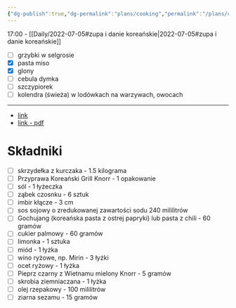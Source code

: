 ```yaml
---
{"dg-publish":true,"dg-permalink":"plans/cooking","permalink":"/plans/cooking/","dgHomeLink":false,"dgPassFrontmatter":false}
---
```



17:00 - [[Daily/2022-07-05#zupa i danie koreańskie|2022-07-05#zupa i danie koreańskie]]

- [ ] grzybki w selgrosie
- [x] pasta miso
- [x] glony
- [ ] cebula dymka
- [ ] szczypiorek
- [ ] kolendra (świeża) w lodówkach na warzywach, owocach

---


<div class="transclusion internal-embed is-loaded"><div class="markdown-embed">

<div class="markdown-embed-title">



</div>




- [link](https://www.przepisy.pl/przepis/smazone-skrzydelka-po-koreansku)
- [link - pdf](https://www.przepisy.pl/przepis-pdf/smazone-skrzydelka-po-koreansku)

# Składniki
- [ ] skrzydełka z kurczaka - 1.5 kilograma
- [ ] Przyprawa Koreański Grill Knorr - 1 opakowanie
- [ ] sól - 1 łyżeczka
- [ ] ząbek czosnku - 6 sztuk
- [ ] imbir kłącze - 3 cm
- [ ] sos sojowy o zredukowanej zawartości sodu 240 mililitrów
- [ ] Gochujang (koreańska pasta z ostrej papryki) lub pasta z chili - 60 gramów
- [ ] cukier palmowy - 60 gramów
- [ ] limonka - 1 sztuka
- [ ] miód - 1 łyżka
- [ ] wino ryżowe, np. Mirin - 3 łyżki
- [ ] ocet ryżowy - 1 łyżka
- [ ] Pieprz czarny z Wietnamu mielony Knorr - 5 gramów
- [ ] skrobia ziemniaczana - 1 łyżka
- [ ] olej rzepakowy - 100 mililitrów
- [ ] ziarna sezamu - 15 gramów

</div></div>
